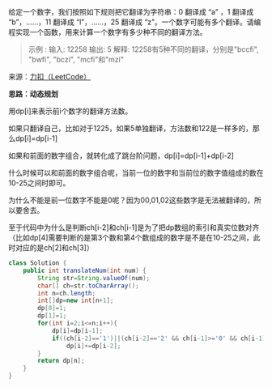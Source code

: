 给定一个数字，我们按照如下规则把它翻译为字符串：0 翻译成 “a” ，1 翻译成 “b”，……，11 翻译成 “l”，……，25 翻译成 “z”。一个数字可能有多个翻译。请编程实现一个函数，用来计算一个数字有多少种不同的翻译方法。

>示例 :
输入: 12258
输出: 5
解释: 12258有5种不同的翻译，分别是"bccfi", "bwfi", "bczi", "mcfi"和"mzi"

来源：[力扣（LeetCode）](https://leetcode-cn.com/problems/ba-shu-zi-fan-yi-cheng-zi-fu-chuan-lcof)

**思路：动态规划**

用dp[i]来表示前i个数字的翻译方法数。

如果只翻译自己，比如对于1225，如果5单独翻译，方法数和122是一样多的，那么dp[i]=dp[i-1]

如果和前面的数字组合，就转化成了跳台阶问题，dp[i]=dp[i-1]+dp[i-2]

什么时候可以和前面的数字组合呢，当前一位的数字和当前位的数字值组成的数在10-25之间时即可。

为什么不能是前一位数字不能是0呢？因为00,01,02这些数字是无法被翻译的，所以要舍去。

至于代码中为什么是判断ch[i-2]和ch[i-1]是为了把dp数组的索引和真实位数对齐（比如dp[4]需要判断的是第3个数和第4个数组成的数字是不是在10-25之间，此时对应的是ch[2]和ch[3]）

```java
class Solution {
    public int translateNum(int num) {
        String str=String.valueOf(num);
        char[] ch=str.toCharArray();
        int n=ch.length;
        int[]dp=new int[n+1];
        dp[0]=1;
        dp[1]=1;
        for(int i=2;i<=n;i++){
            dp[i]=dp[i-1];
            if((ch[i-2]=='1')||(ch[i-2]=='2' && ch[i-1]>='0' && ch[i-1]<'6'))
                dp[i]+=dp[i-2];
        }
        return dp[n];
    }
}
```
